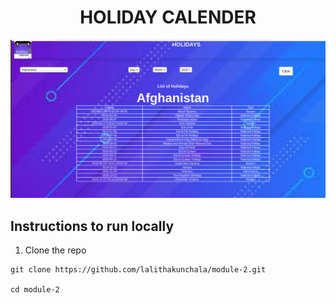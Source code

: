 <p>
  <h1 align="center">HOLIDAY CALENDER</h1>
</p>

![](https://raw.githubusercontent.com/lalithakunchala/module-2/master/holiday.png)
  

## Instructions to run locally

1. Clone the repo
```
git clone https://github.com/lalithakunchala/module-2.git

cd module-2


```
